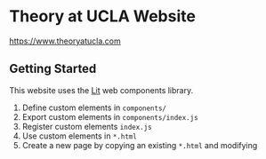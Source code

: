 # Theory at UCLA Website

https://www.theoryatucla.com

## Getting Started

This website uses the [Lit](https://lit.dev/) web components library.

1. Define custom elements in `components/`
1. Export custom elements in `components/index.js`
1. Register custom elements `index.js`
1. Use custom elements in `*.html`
1. Create a new page by copying an existing `*.html` and modifying
